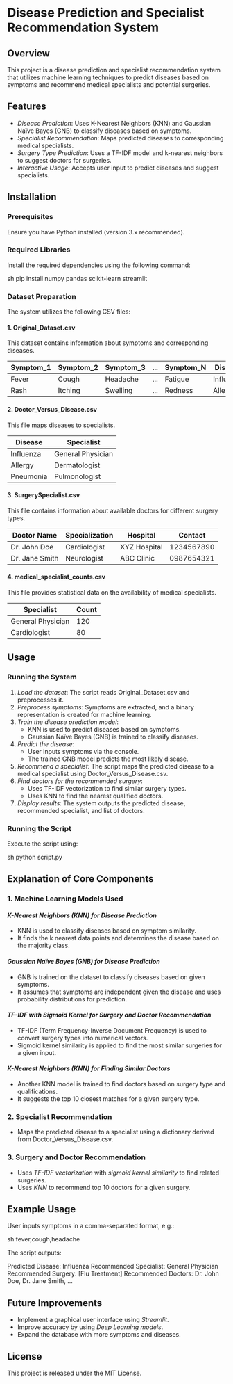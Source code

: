 # Disease Prediction and Specialist Recommendation System

## Overview

This project is a disease prediction and specialist recommendation system that utilizes machine learning techniques to predict diseases based on symptoms and recommend medical specialists and potential surgeries.

## Features

- *Disease Prediction*: Uses K-Nearest Neighbors (KNN) and Gaussian Naïve Bayes (GNB) to classify diseases based on symptoms.
- *Specialist Recommendation*: Maps predicted diseases to corresponding medical specialists.
- *Surgery Type Prediction*: Uses a TF-IDF model and k-nearest neighbors to suggest doctors for surgeries.
- *Interactive Usage*: Accepts user input to predict diseases and suggest specialists.

## Installation

### Prerequisites

Ensure you have Python installed (version 3.x recommended).

### Required Libraries

Install the required dependencies using the following command:

sh
pip install numpy pandas scikit-learn streamlit


### Dataset Preparation

The system utilizes the following CSV files:

#### 1. Original_Dataset.csv

This dataset contains information about symptoms and corresponding diseases.

| Symptom\_1 | Symptom\_2 | Symptom\_3 | ... | Symptom\_N | Disease   |
| ---------- | ---------- | ---------- | --- | ---------- | --------- |
| Fever      | Cough      | Headache   | ... | Fatigue    | Influenza |
| Rash       | Itching    | Swelling   | ... | Redness    | Allergy   |

#### 2. Doctor_Versus_Disease.csv

This file maps diseases to specialists.

| Disease   | Specialist        |
| --------- | ----------------- |
| Influenza | General Physician |
| Allergy   | Dermatologist     |
| Pneumonia | Pulmonologist     |

#### 3. SurgerySpecialist.csv

This file contains information about available doctors for different surgery types.

| Doctor Name    | Specialization | Hospital     | Contact    |
| -------------- | -------------- | ------------ | ---------- |
| Dr. John Doe   | Cardiologist   | XYZ Hospital | 1234567890 |
| Dr. Jane Smith | Neurologist    | ABC Clinic   | 0987654321 |

#### 4. medical_specialist_counts.csv

This file provides statistical data on the availability of medical specialists.

| Specialist        | Count |
| ----------------- | ----- |
| General Physician | 120   |
| Cardiologist      | 80    |

## Usage

### Running the System

1. *Load the dataset*: The script reads Original_Dataset.csv and preprocesses it.
2. *Preprocess symptoms*: Symptoms are extracted, and a binary representation is created for machine learning.
3. *Train the disease prediction model*:
   - KNN is used to predict diseases based on symptoms.
   - Gaussian Naïve Bayes (GNB) is trained to classify diseases.
4. *Predict the disease*:
   - User inputs symptoms via the console.
   - The trained GNB model predicts the most likely disease.
5. *Recommend a specialist*: The script maps the predicted disease to a medical specialist using Doctor_Versus_Disease.csv.
6. *Find doctors for the recommended surgery*:
   - Uses TF-IDF vectorization to find similar surgery types.
   - Uses KNN to find the nearest qualified doctors.
7. *Display results*: The system outputs the predicted disease, recommended specialist, and list of doctors.

### Running the Script

Execute the script using:

sh
python script.py


## Explanation of Core Components

### 1. Machine Learning Models Used

#### *K-Nearest Neighbors (KNN) for Disease Prediction*

- KNN is used to classify diseases based on symptom similarity.
- It finds the k nearest data points and determines the disease based on the majority class.

#### *Gaussian Naïve Bayes (GNB) for Disease Prediction*

- GNB is trained on the dataset to classify diseases based on given symptoms.
- It assumes that symptoms are independent given the disease and uses probability distributions for prediction.

#### *TF-IDF with Sigmoid Kernel for Surgery and Doctor Recommendation*

- TF-IDF (Term Frequency-Inverse Document Frequency) is used to convert surgery types into numerical vectors.
- Sigmoid kernel similarity is applied to find the most similar surgeries for a given input.

#### *K-Nearest Neighbors (KNN) for Finding Similar Doctors*

- Another KNN model is trained to find doctors based on surgery type and qualifications.
- It suggests the top 10 closest matches for a given surgery type.

### 2. Specialist Recommendation

- Maps the predicted disease to a specialist using a dictionary derived from Doctor_Versus_Disease.csv.

### 3. Surgery and Doctor Recommendation

- Uses *TF-IDF vectorization* with *sigmoid kernel similarity* to find related surgeries.
- Uses *KNN* to recommend top 10 doctors for a given surgery.

## Example Usage

User inputs symptoms in a comma-separated format, e.g.:

sh
fever,cough,headache


The script outputs:


Predicted Disease: Influenza
Recommended Specialist: General Physician
Recommended Surgery: [Flu Treatment]
Recommended Doctors: Dr. John Doe, Dr. Jane Smith, ...


## Future Improvements

- Implement a graphical user interface using *Streamlit*.
- Improve accuracy by using *Deep Learning models*.
- Expand the database with more symptoms and diseases.

## License

This project is released under the MIT License.
